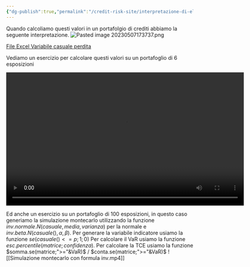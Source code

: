 ```yaml
---
{"dg-publish":true,"permalink":"/credit-risk-site/interpretazione-di-el-ul-var-e-tce/"}
---
```


Quando calcoliamo questi valori in un portafolgio di crediti abbiamo la seguente interpretazione.
![Pasted image 20230507173737.png](/img/user/Credit%20Risk%20_site/allegati/Pasted%20image%2020230507173737.png)

[File Excel Variabile casuale perdita](https://github.com/marcolldotcoin/credit_risk/raw/4250601854db5c68c632cdff6667500957f3ca97/src/site/uploads/Variabile%20casuale%20Perdita.xlsx)

Vediamo un esercizio per calcolare questi valori su un portafoglio di 6 esposizioni

<video width="640" height="360" controls>
>   <source src="https://drive.google.com/file/d/1q1q9OwkxSkujashKLA54ou1Zlexs58Qx/view?usp=sharing" type="video/mp4">
>   Your browser does not support the video tag.
> </video>

Ed anche un esercizio su un portafoglio di 100 esposizioni, in questo caso generiamo la simulazione montecarlo utilizzando la funzione $inv.normale.N(casuale,media,varianza)$ per la normale e $inv.beta.N(casuale(),\alpha,\beta)$.
Per generare la variabile indicatore usiamo la funzione $se(casuale()<=p;1;0)$
Per calcolare il VaR usiamo la funzione $esc.percentile(matrice;confidenza)$.
Per calcolare la TCE usiamo la funzione $somma.se(matrice;">="&VaR)$ / $conta.se(matrice;">="&VaR)$
![[Simulazione montecarlo con formula inv.mp4]]


